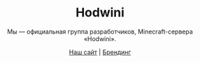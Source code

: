 <div align="center">
  <!-- <img width="128" src="https://github.com/WeilRain/hodwini/blob/main/assets/img/IHL-3-S-_1_.webp"/> -->
  <h1>Hodwini</h1>
  Мы — официальная группа разработчиков, Minecraft-сервера «Hodwini».

  <a href="https://hodwini.net" target="_blank">Наш сайт</a> | <a href="https://github.com/Hodwini/branding" target="_blank">Брендинг</a></p>
</div>
